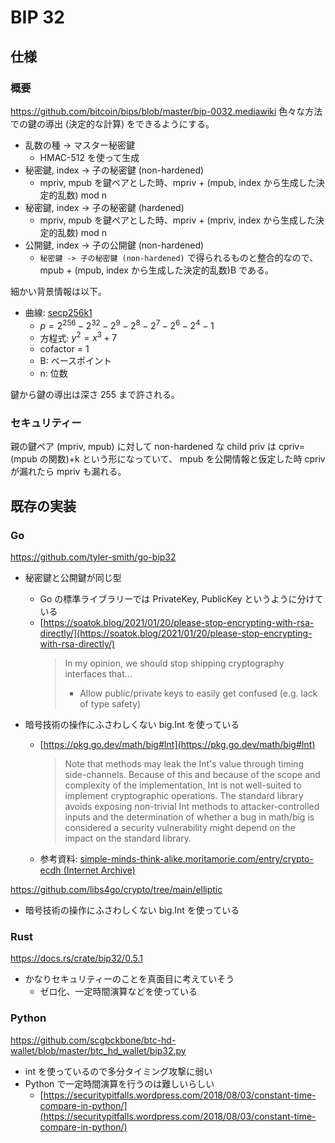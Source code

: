 # BIP 32

## 仕様
### 概要
https://github.com/bitcoin/bips/blob/master/bip-0032.mediawiki
色々な方法での鍵の導出 (決定的な計算) をできるようにする。
- 乱数の種 -> マスター秘密鍵
  - HMAC-512 を使って生成
- 秘密鍵, index -> 子の秘密鍵 (non-hardened)
  - mpriv, mpub を鍵ペアとした時、mpriv + (mpub, index から生成した決定的乱数) mod n
- 秘密鍵, index -> 子の秘密鍵 (hardened)
  - mpriv, mpub を鍵ペアとした時、mpriv + (mpriv, index から生成した決定的乱数) mod n
- 公開鍵, index -> 子の公開鍵 (non-hardened)
  - `秘密鍵 -> 子の秘密鍵 (non-hardened)` で得られるものと整合的なので、mpub + (mpub, index から生成した決定的乱数)B である。

細かい背景情報は以下。
- 曲線: [secp256k1](https://www.secg.org/sec2-v2.pdf)
  - $p = 2^{256} - 2^{32} - 2^9 - 2^8 - 2^7 - 2^6 - 2^4 - 1$
  - 方程式: $y^2 = x^3+7$
  - cofactor = 1
  - B: ベースポイント
  - n: 位数

鍵から鍵の導出は深さ 255 まで許される。

### セキュリティー
親の鍵ペア (mpriv, mpub) に対して non-hardened な child priv は cpriv=(mpub の関数)+k という形になっていて、 mpub を公開情報と仮定した時 cpriv が漏れたら mpriv も漏れる。

## 既存の実装
### Go
https://github.com/tyler-smith/go-bip32
- 秘密鍵と公開鍵が同じ型
  - Go の標準ライブラリーでは PrivateKey, PublicKey というように分けている
  - [https://soatok.blog/2021/01/20/please-stop-encrypting-with-rsa-directly/](https://soatok.blog/2021/01/20/please-stop-encrypting-with-rsa-directly/)
    > In my opinion, we should stop shipping cryptography interfaces that…
    > - Allow public/private keys to easily get confused (e.g. lack of type safety)

- 暗号技術の操作にふさわしくない big.Int を使っている
  - [https://pkg.go.dev/math/big#Int](https://pkg.go.dev/math/big#Int)
    > Note that methods may leak the Int's value through timing side-channels. Because of this and because of the scope and complexity of the implementation, Int is not well-suited to implement cryptographic operations. The standard library avoids exposing non-trivial Int methods to attacker-controlled inputs and the determination of whether a bug in math/big is considered a security vulnerability might depend on the impact on the standard library.
  - 参考資料: [simple-minds-think-alike.moritamorie.com/entry/crypto-ecdh (Internet Archive)](https://web.archive.org/web/20230601112654if_/https://simple-minds-think-alike.moritamorie.com/entry/crypto-ecdh)

https://github.com/libs4go/crypto/tree/main/elliptic
- 暗号技術の操作にふさわしくない big.Int を使っている

### Rust
https://docs.rs/crate/bip32/0.5.1
- かなりセキュリティーのことを真面目に考えていそう
  - ゼロ化、一定時間演算などを使っている

### Python
https://github.com/scgbckbone/btc-hd-wallet/blob/master/btc_hd_wallet/bip32.py
- int を使っているので多分タイミング攻撃に弱い
- Python で一定時間演算を行うのは難しいらしい
  - [https://securitypitfalls.wordpress.com/2018/08/03/constant-time-compare-in-python/](https://securitypitfalls.wordpress.com/2018/08/03/constant-time-compare-in-python/)
